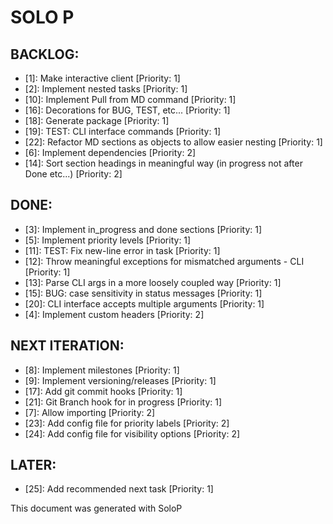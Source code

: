 # SOLO P

## BACKLOG: 

- [1]: Make interactive client [Priority: 1]
- [2]: Implement nested tasks [Priority: 1]
- [10]: Implement Pull from MD command [Priority: 1]
- [16]: Decorations for BUG, TEST, etc... [Priority: 1]
- [18]: Generate package [Priority: 1]
- [19]: TEST: CLI interface commands [Priority: 1]
- [22]: Refactor MD sections as objects to allow easier nesting [Priority: 1]
- [6]: Implement dependencies [Priority: 2]
- [14]: Sort section headings in meaningful way (in progress not after Done etc...) [Priority: 2]

## DONE: 

- [3]: Implement in_progress and done sections [Priority: 1]
- [5]: Implement priority levels [Priority: 1]
- [11]: TEST: Fix new-line error in task [Priority: 1]
- [12]: Throw meaningful exceptions for mismatched arguments - CLI [Priority: 1]
- [13]: Parse CLI args in a more loosely coupled way [Priority: 1]
- [15]: BUG: case sensitivity in status messages [Priority: 1]
- [20]: CLI interface accepts multiple arguments [Priority: 1]
- [4]: Implement custom headers [Priority: 2]

## NEXT ITERATION: 

- [8]: Implement milestones [Priority: 1]
- [9]: Implement versioning/releases [Priority: 1]
- [17]: Add git commit hooks [Priority: 1]
- [21]: Git Branch hook for in progress [Priority: 1]
- [7]: Allow importing [Priority: 2]
- [23]: Add config file for priority labels [Priority: 2]
- [24]: Add config file for visibility options [Priority: 2]

## LATER: 

- [25]: Add recommended next task [Priority: 1]

This document was generated with SoloP